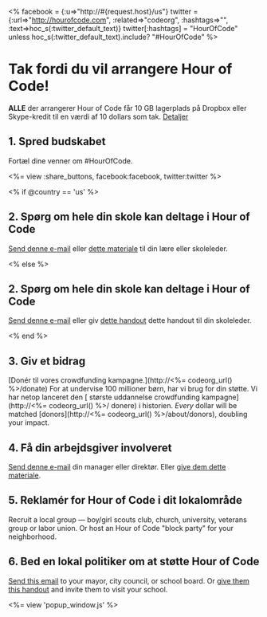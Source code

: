 <% facebook = {:u=>"http://#{request.host}/us"}
                      twitter = {:url=>"http://hourofcode.com", :related=>"codeorg", :hashtags=>"", :text=>hoc_s(:twitter_default_text)}
                      twitter[:hashtags] = "HourOfCode" unless hoc_s(:twitter_default_text).include? "#HourOfCode" %>



# Tak fordi du vil arrangere Hour of Code!

**ALLE** der arrangerer Hour of Code får 10 GB lagerplads på Dropbox eller Skype-kredit til en værdi af 10 dollars som tak. [ Detaljer](<%= hoc_uri('/prizes') %>)

## 1. Spred budskabet

Fortæl dine venner om #HourOfCode.

<%= view :share_buttons, facebook:facebook, twitter:twitter %>

<% if @country == 'us' %>

## 2. Spørg om hele din skole kan deltage i Hour of Code

[ Send denne e-mail](<%= hoc_uri('/resources#email') %>) eller [dette materiale](/resources/hoc-one-pager.pdf) til din lære eller skoleleder.

<% else %>

## 2. Spørg om hele din skole kan deltage i Hour of Code

[ Send denne e-mail](<%= hoc_uri('/resources#email') %>) eller giv [dette handout](/resources/hoc-one-pager.pdf) dette handout</a> til din skoleleder.

<% end %>

## 3. Giv et bidrag

[Donér til vores crowdfunding kampagne.](http://<%= codeorg_url() %>/donate) For at undervise 100 millioner børn, har vi brug for din støtte. Vi har netop lanceret den [ største uddannelse crowdfunding kampagne](http://<%= codeorg_url() %>/ donere) i historien. *Every* dollar will be matched [donors](http://<%= codeorg_url() %>/about/donors), doubling your impact.

## 4. Få din arbejdsgiver involveret

[ Send denne e-mail](<%= hoc_uri('/resources#email') %>) din manager eller direktør. Eller [give dem dette materiale](http://hourofcode.com/resources/hoc-one-pager.pdf).

## 5. Reklamér for Hour of Code i dit lokalområde

Recruit a local group — boy/girl scouts club, church, university, veterans group or labor union. Or host an Hour of Code "block party" for your neighborhood.

## 6. Bed en lokal politiker om at støtte Hour of Code

[Send this email](<%= hoc_uri('/resources#politicians') %>) to your mayor, city council, or school board. Or [give them this handout](http://hourofcode.com/resources/hoc-one-pager.pdf) and invite them to visit your school.

<%= view 'popup_window.js' %>
